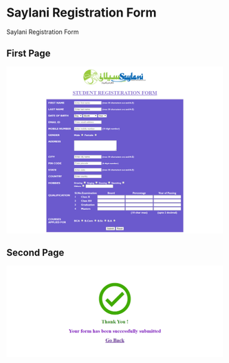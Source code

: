 # Saylani Registration Form
 Saylani Registration Form

## First Page
![](https://github.com/mhamza2557/Saylani-Registration-Form/blob/master/git_images/1.png)

## Second Page
![](https://github.com/mhamza2557/Saylani-Registration-Form/blob/master/git_images/2.png)